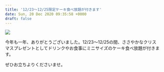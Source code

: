 ```yaml
---
title: '12/23〜12/25限定ケーキ食べ放題が付きます'
date: Sun, 20 Dec 2020 09:35:58 +0000
draft: false
---
```


![](/images/2020/12/ケーキ食べ放題-812x1024.jpg)

今年も一年、ありがとうございました。12/23〜12/25の間、ささやかなクリスマスプレゼントとしてドリンクやお食事にミニサイズのケーキ食べ放題が付きます。

ぜひお立ちよりくださいませ。